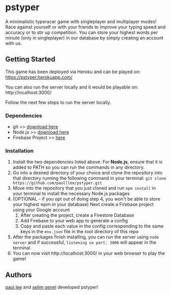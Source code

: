 # pstyper

A minimalistic typeracer game with singleplayer and multiplayer modes! 
Race against yourself or with your friends to improve your typing speed and accuracy or to stir up competition.
You can store your highest words per minute (only in singleplayer) in our database by simply creating an account with us.

## Getting Started

This game has been deployed via Heroku and can be played on: https://pstyper.herokuapp.com/

You can also run the server locally and it would be playable on: http://localhost:3000/

Follow the next few steps to run the server locally.

### Dependencies

- git >> [download here](https://git-scm.com/downloads)
- Node.js >> [download here](https://nodejs.org/en/download/)
- Firebase Project >> [here](https://firebase.google.com/)

### Installation

1. Install the two dependencies listed above. For **Node.js**, ensure that it is added to PATH so you can run the commands in any directory. 
2. Go into a desired directory of your choice and clone the repository into that directory running the following command in your terminal: `git clone https://github.com/paulllee/pstyper.git`
3. Move into the repository that you just cloned and run `npm install` in your terminal to install the necessary Node.js packages
4. (OPTIONAL - if you opt out of doing step 4, you won't be able to store your highest wpm in your database) Next create a Firebase project using your Google account
   1. After creating the project, create a Firestore Database
   2. Add Firebase to your web app to generate a config
   3. Copy and paste each value in the config corresponding to the same keys in the `env.json` file in the root directory of this repo
5. After the packages finish installing, you can run the server using `node server` and if successful, `listening on port: 3000` will appear in the terminal.
6. You can now visit http://localhost:3000/ in your web browser to play the game!

## Authors

[paul lee](https://github.com/paulllee) and [selim genel](https://github.com/segenel) developed pstyper!

<!-- ## License

This project is licensed under the [NAME HERE] License - see the LICENSE.md file for details -->